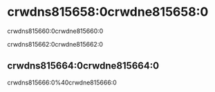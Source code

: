 # crwdns815658:0crwdne815658:0

<p class="description">crwdns815660:0crwdne815660:0</p>

crwdns815662:0crwdne815662:0

## crwdns815664:0crwdne815664:0

crwdns815666:0%40crwdne815666:0